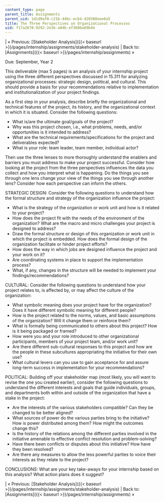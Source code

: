 ```yaml
---
content_type: page
parent_title: Assignments
parent_uid: 1d1d9af8-c21b-44bc-ecb4-d20388eee6a5
title: The Three Perspectives on Organizational Processes
uid: f17a2670-9292-2e3b-a84b-ef3606a69b44
---
```


| « Previous: [Stakeholder Analysis]({{< baseurl >}}/pages/internship/assignments/stakeholder-analysis) | Back to: [Assignments]({{< baseurl >}}/pages/internship/assignments) » 

Due: September, Year 2

This deliverable (max 5 pages) is an analysis of your internship project using the three different perspectives discussed in 15.311 for analyzing organizational processes: strategic design, political, and cultural. This should provide a basis for your recommendations relative to implementation and institutionalization of your project findings.

As a first step in your analysis, describe briefly the organizational and technical features of the project, its history, and the organizational context in which it is situated. Consider the following questions:

*   What is/are the ultimate goal/goals of the project?
*   Why was this project chosen, i.e., what problems, needs, and/or opportunities is it intended to address?
*   What are the technical requirements/specifications for the project and deliverables expected?
*   What is your role: team leader, team member, individual actor?

Then use the three lenses to more thoroughly understand the enablers and barriers you must address to make your project successful. Consider how looking at the project from the three perspectives influences the data you collect and how you interpret what is happening. Do the things you see through one lens change your view of the things you see through another lens? Consider how each perspective can inform the others.

STRATEGIC DESIGN: Consider the following questions to understand how the formal structure and strategy of the organization influence the project:

*   What is the strategy of the organization or work unit and how is it related to your project?
*   How does the project fit with the needs of the environment of the organization? What are the macro and micro challenges your project is designed to address?
*   Draw the formal structure or design of this organization or work unit in which the project is embedded. How does the formal design of the organization facilitate or hinder project efforts?
*   How does the way in which jobs are designed influence the project and your work on it?
*   Are coordinating systems in place to support the implementation process?
*   What, if any, changes in the structure will be needed to implement your findings/recommendations?

CULTURAL: Consider the following questions to understand how your project relates to, is affected by, or may affect the culture of the organization:

*   What symbolic meaning does your project have for the organization? Does it have different symbolic meaning for different people?
*   How is the project related to the norms, values, and basic assumptions of the organization? Will it change them or reinforce them?
*   What is formally being communicated to others about this project? How is it being packaged or framed?
*   How were you and your role introduced to other organizational participants, members of your project team, and/or work unit?
*   Are there different sub-cultural responses to this project and how are the people in these subcultures appropriating the initiative for their own use?
*   What cultural levers can you use to gain acceptance for and assure long-term success in implementation for your recommendations?

POLITICAL: Building off your stakeholder map (most likely, you will want to revise the one you created earlier), consider the following questions to understand the different interests and goals that guide individuals, groups, and departments both within and outside of the organization that have a stake in the project:

*   Are the interests of the various stakeholders compatible? Can they be changed to be better aligned?
*   What sources of power do the various parties bring to the initiative? How is power distributed among them? How might the outcomes change this?
*   Is the history of the relations among the different parties involved in the initiative amenable to effective conflict resolution and problem-solving?
*   Have there been conflicts or disputes about this initiative? How have they been resolved?
*   Are there any measures to allow the less powerful parties to voice their interests as they relate to the project?

CONCLUSIONS: What are your key take-aways for your internship based on this analysis? What action plans does it suggest?

| « Previous: [Stakeholder Analysis]({{< baseurl >}}/pages/internship/assignments/stakeholder-analysis) | Back to: [Assignments]({{< baseurl >}}/pages/internship/assignments) »